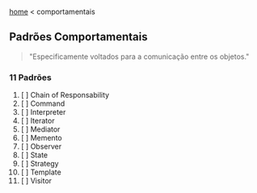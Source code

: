 [home](../README.md) < comportamentais 

## Padrões Comportamentais

>"Especificamente voltados para a comunicação entre os objetos."

### 11 Padrões

1. [ ] Chain of Responsability
2. [ ] Command
3. [ ] Interpreter
4. [ ] Iterator
5. [ ] Mediator
6. [ ] Memento
7. [ ] Observer
8. [ ] State
9. [ ] Strategy
10. [ ] Template
11. [ ] Visitor
